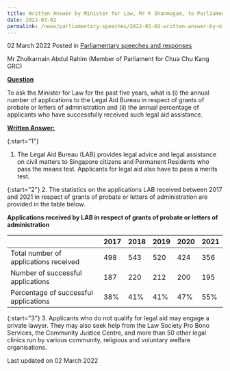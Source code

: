 ```yaml
---
title: Written Answer by Minister for Law, Mr K Shanmugam, to Parliamentary Question on Annual Number of Applications to Legal Aid Bureau on Grants of Probate or Letters of Administration and Success Rate for Past Five Years
date: 2022-03-02
permalink: /news/parliamentary-speeches/2022-03-02-written-answer-by-minister-for-law-k-shanmugam-to-pq-on-annual-number-of-applications-to-legal-aid-bureau-on-grants-of-probate-or-letters-of-administration-and-success-rate-for-past-five-years/
---
```


02 March 2022 Posted in [Parliamentary speeches and responses](/news/parliamentary-speeches)

Mr Zhulkarnain Abdul Rahim (Member of Parliament for Chua Chu Kang GRC) 
  
**<b><u>Question</u></b>**  

To ask the Minister for Law for the past five years, what is (i) the annual number of applications to the Legal Aid Bureau in respect of grants of probate or letters of administration and (ii) the annual percentage of applicants who have successfully received such legal aid assistance.

**<b><u>Written Answer:</u></b>**  
 
{:start="1"}
1.	The Legal Aid Bureau (LAB) provides legal advice and legal assistance on civil matters to Singapore citizens and Permanent Residents who pass the means test. Applicants for legal aid also have to pass a merits test.  

{:start="2"}
2.	The statistics on the applications LAB received between 2017 and 2021 in respect of grants of probate or letters of administration are provided in the table below. 

**<b>Applications received by LAB in respect of grants of probate or letters of administration</b>**

|                |2017|2018|2019|2020|2021|
|----------------|-------------------------------|-----------------------------|-------------------------------|-----------------------------|-------------------------------|
|Total number of applications received|498|543|520|424|356|
|Number of successful applications|187|220|212|200|195|
|Percentage of successful applications|38%|41%|41%|47%|55%|

{:start="3"}
3.	Applicants who do not qualify for legal aid may engage a private lawyer. They may also seek help from the Law Society Pro Bono Services, the Community Justice Centre, and more than 50 other legal clinics run by various community, religious and voluntary welfare organisations.

<p class="right-side-updated">Last updated on 02 March 2022</p>
